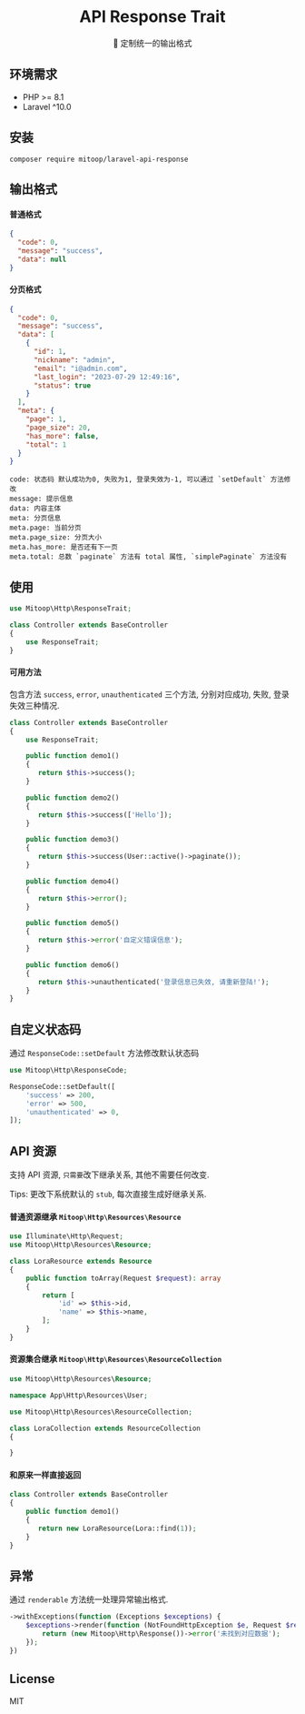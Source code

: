 <h1 align="center">API Response Trait</h1>

<p align="center">🍎 定制统一的输出格式</p>

## 环境需求

- PHP >= 8.1
- Laravel ^10.0

## 安装

```shell
composer require mitoop/laravel-api-response
```

## 输出格式
#### 普通格式
```json
{
  "code": 0,
  "message": "success",
  "data": null
}
```

#### 分页格式
```json
{
  "code": 0,
  "message": "success",
  "data": [
    {
      "id": 1,
      "nickname": "admin",
      "email": "i@admin.com",
      "last_login": "2023-07-29 12:49:16",
      "status": true
    }
  ],
  "meta": {
    "page": 1,
    "page_size": 20,
    "has_more": false,
    "total": 1
  }
}
```

```text
code: 状态码 默认成功为0, 失败为1, 登录失效为-1, 可以通过 `setDefault` 方法修改
message: 提示信息
data: 内容主体
meta: 分页信息
meta.page: 当前分页
meta.page_size: 分页大小
meta.has_more: 是否还有下一页
meta.total: 总数 `paginate` 方法有 total 属性, `simplePaginate` 方法没有
```

## 使用
```php
use Mitoop\Http\ResponseTrait;

class Controller extends BaseController
{
    use ResponseTrait;
}
```

#### 可用方法

包含方法 `success`, `error`, `unauthenticated` 三个方法, 分别对应成功, 失败, 登录失效三种情况.

```php
class Controller extends BaseController
{
    use ResponseTrait;

    public function demo1()
    {
       return $this->success();
    }

    public function demo2()
    {
       return $this->success(['Hello']);
    }

    public function demo3()
    {
       return $this->success(User::active()->paginate());
    }

    public function demo4()
    {
       return $this->error();
    }

    public function demo5()
    {
       return $this->error('自定义错误信息');
    }

    public function demo6()
    {
       return $this->unauthenticated('登录信息已失效, 请重新登陆!');
    }
}
```

## 自定义状态码
通过 `ResponseCode::setDefault` 方法修改默认状态码

```php
use Mitoop\Http\ResponseCode;

ResponseCode::setDefault([
    'success' => 200,
    'error' => 500,
    'unauthenticated' => 0,
]);
```

## API 资源

支持 API 资源, `只需要`改下继承关系, 其他不需要任何改变.

Tips: 更改下系统默认的 `stub`, 每次直接生成好继承关系.

#### 普通资源继承 `Mitoop\Http\Resources\Resource`
```php
use Illuminate\Http\Request;
use Mitoop\Http\Resources\Resource;

class LoraResource extends Resource
{
    public function toArray(Request $request): array
    {
        return [
            'id' => $this->id,
            'name' => $this->name,
        ];
    }
}

```

#### 资源集合继承 `Mitoop\Http\Resources\ResourceCollection`
```php
use Mitoop\Http\Resources\Resource;

namespace App\Http\Resources\User;

use Mitoop\Http\Resources\ResourceCollection;

class LoraCollection extends ResourceCollection
{

}
```

#### 和原来一样直接返回
```php
class Controller extends BaseController
{
    public function demo1()
    {
       return new LoraResource(Lora::find(1));
    }
}
```

## 异常

通过 `renderable` 方法统一处理异常输出格式.

```php
->withExceptions(function (Exceptions $exceptions) {
    $exceptions->render(function (NotFoundHttpException $e, Request $request) {
        return (new Mitoop\Http\Response())->error('未找到对应数据');
    });
})
```


## License

MIT
